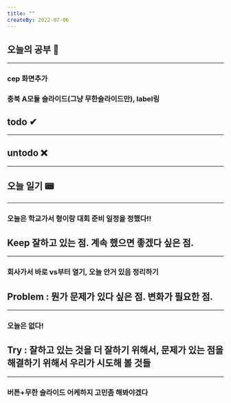 ```yaml
---
title: ""
createBy: 2022-07-06
---
```

## 오늘의 공부 🎉
---
### cep 화면추가
### 충북 A모듈 슬라이드(그냥 무한슬라이드만), label링


## todo ✔
---
### 
## untodo ❌
---

## 오늘 일기 📟
---
### 오늘은 학교가서 형이랑 대회 준비 일정을 정했다!!

## Keep 잘하고 있는 점. 계속 했으면 좋겠다 싶은 점.
---
### 회사가서 바로 vs부터 열기, 오늘 안거 있음 정리하기

## Problem : 뭔가 문제가 있다 싶은 점. 변화가 필요한 점.
---
### 오늘은 없다!

## Try : 잘하고 있는 것을 더 잘하기 위해서, 문제가 있는 점을 해결하기 위해서 우리가 시도해 볼 것들
---
### 버튼+무한 슬라이드 어케하지 고민좀 해봐야겠다